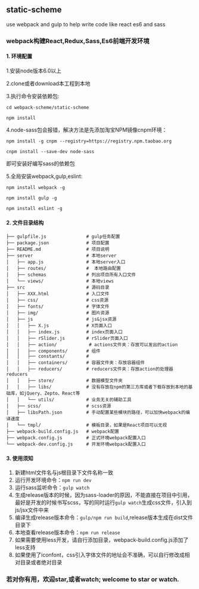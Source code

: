 ## static-scheme
use webpack and gulp to help write code like react es6 and sass

### webpack构建React,Redux,Sass,Es6前端开发环境

#### 1. 环境配置
1.安装node版本6.0以上

2.clone或者download本工程到本地

3.执行命令安装依赖包:

`cd webpack-scheme/static-scheme`

`npm install`

4.node-sass包会报错，解决方法是先添加淘宝NPM镜像cnpm环境：

`npm install -g cnpm --registry=https://registry.npm.taobao.org`

`cnpm install --save-dev node-sass`

即可安装好编写sass的依赖包

5.全局安装webpack,gulp,eslint:

`npm install webpack -g`

`npm install gulp -g`

`npm install eslint -g`


#### 2. 文件目录结构

```
├── gulpfile.js               # gulp任务配置
├── package.json              # 项目配置
├── README.md                 # 项目说明
├── server                    # 本地server
│   ├── app.js                # 本地server入口
│   ├── routes/               #	 本地路由配置
│   ├── schemas               # 列出项目所有入口文件
│   └── views/                # 本地views
├── src                       # 源码目录
│   ├── XXX.html              # 入口文件
│   ├── css/                  # css资源
│   ├── fonts/                # 字体文件
│   ├── img/                  # 图片资源
│   ├── js                    # js&jsx资源
│   │   ├── X.js              # X页面入口
│   │   ├── index.js          # index页面入口
│   │   ├── rSlider.js        # rSlider页面入口
│   │   ├── action/			   # actions文件夹：存放可以发出的action
│   │   ├── components/       # 组件
│   │   ├── constants/        #
│   │   ├── containers/       # 容器文件夹：存放容器组件
│   │   ├── reducers/         # reducers文件夹：存放action的处理器reducers
│   │   ├── store/            # 数据模型文件夹
│   │   ├── libs/             # 没有存放在npm的第三方库或者下载存放到本地的基础库，如jQuery、Zepto、React等
│   │   └── utils/            # 业务无关的辅助工具
│   ├── scss/                 # scss资源
│   ├── libsPath.json         # 手动配置某些模块的路径，可以加快webpack的编译速度
│   └── tmpl/                 # 模板目录，如果是React项目可以无视
├── webpack-build.config.js   # webpack配置
├── webpack.config.js         # 正式环境webpack配置入口
└── webpack-dev.config.js     # 开发环境webpack配置入口
```

#### 3. 使用须知
1. 新建html文件名与js根目录下文件名称一致
2. 运行开发环境命令：`npm run dev`
3. 运行sass监听命令：`gulp watch`
4. 生成release版本的时候，因为sass-loader的原因，不能直接在项目中引用，最好是开发的时候书写scss，写的同时运行`gulp watch`生成css文件，引入到js/jsx文件中来
5. 编译生成release版本命令：`gulp/npm run build`,release版本生成在dist文件目录下
6. 本地查看release版本命令：`npm run release`
7. 如果需要使用less开发，请自行添加目录，webpack-build.config.js添加了less支持
8. 如果使用了iconfont，css引入字体文件的地址会不准确，可以自行修改成相对目录或者绝对目录


### 若对你有用，欢迎star,或者watch;  welcome to star or watch.










































